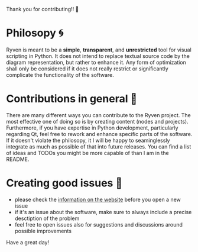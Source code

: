 Thank you for contributing!! :gem:

# Philosopy :cyclone:

Ryven is meant to be a **simple**, **transparent**, and **unrestricted** tool for visual scripting in Python.
It does not intend to replace textual source code by the diagram representation, but rather to enhance it.
Any form of optimization shall only be considered if it does not really restrict or significantly complicate
the functionality of the software.

# Contributions in general :rocket:

There are many different ways you can contribute to the Ryven project.
The most effective one of doing so is by creating content (nodes and projects).
Furthermore, if you have expertise in Python development, particularly regarding Qt,
feel free to rework and enhance specific parts of the software. If it doesn't violate the philosopy,
it I will be happy to seaminglessly integrate as much as possible of that into future releases.
You can find a list of ideas and TODOs you might be more capable of than I am in the README.

# Creating good issues :mega:

- please check the [information on the website](https://ryven.org/guides) before you open a new issue
- if it's an issue about the software, make sure to always include a precise desctiption of the problem
- feel free to open issues also for suggestions and discussions around possible improvements

Have a great day!
